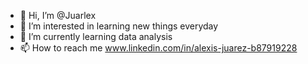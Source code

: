 - 👋 Hi, I’m @Juarlex
- 👀 I’m interested in learning new things everyday
- 🌱 I’m currently learning data analysis
- 📫 How to reach me www.linkedin.com/in/alexis-juarez-b87919228
<!---
Juarlex/Juarlex is a ✨ special ✨ repository because its `README.md` (this file) appears on your GitHub profile.
You can click the Preview link to take a look at your changes.
--->
